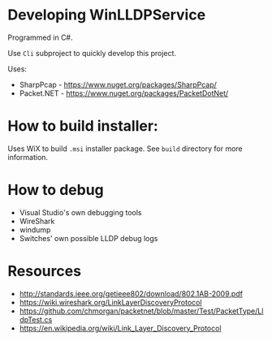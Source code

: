 # Developing WinLLDPService

Programmed in C#.

Use `Cli` subproject to quickly develop this project.

Uses:

* SharpPcap - https://www.nuget.org/packages/SharpPcap/
* Packet.NET - https://www.nuget.org/packages/PacketDotNet/

# How to build installer:
Uses WiX to build `.msi` installer package. See `build` directory for more information.

# How to debug
* Visual Studio's own debugging tools
* WireShark
* windump
* Switches' own possible LLDP debug logs

# Resources
* http://standards.ieee.org/getieee802/download/802.1AB-2009.pdf
* https://wiki.wireshark.org/LinkLayerDiscoveryProtocol
* https://github.com/chmorgan/packetnet/blob/master/Test/PacketType/LldpTest.cs
* https://en.wikipedia.org/wiki/Link_Layer_Discovery_Protocol
